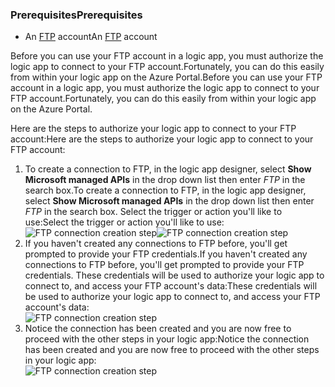 ### <a name="prerequisites"></a><span data-ttu-id="5f298-101">Prerequisites</span><span class="sxs-lookup"><span data-stu-id="5f298-101">Prerequisites</span></span>
* <span data-ttu-id="5f298-102">An [FTP](https://wikipedia.org/wiki/File_Transfer_Protocol) account</span><span class="sxs-lookup"><span data-stu-id="5f298-102">An [FTP](https://wikipedia.org/wiki/File_Transfer_Protocol) account</span></span>  

<span data-ttu-id="5f298-103">Before you can use your FTP account in a logic app, you must authorize the logic app to connect to your FTP account.Fortunately, you can do this easily from within your logic app on the Azure Portal.</span><span class="sxs-lookup"><span data-stu-id="5f298-103">Before you can use your FTP account in a logic app, you must authorize the logic app to connect to your FTP account.Fortunately, you can do this easily from within your logic app on the Azure Portal.</span></span>  

<span data-ttu-id="5f298-104">Here are the steps to authorize your logic app to connect to your FTP account:</span><span class="sxs-lookup"><span data-stu-id="5f298-104">Here are the steps to authorize your logic app to connect to your FTP account:</span></span>  

1. <span data-ttu-id="5f298-105">To create a connection to FTP, in the logic app designer, select **Show Microsoft managed APIs** in the drop down list then enter *FTP* in the search box.</span><span class="sxs-lookup"><span data-stu-id="5f298-105">To create a connection to FTP, in the logic app designer, select **Show Microsoft managed APIs** in the drop down list then enter *FTP* in the search box.</span></span> <span data-ttu-id="5f298-106">Select the trigger or action you'll like to use:</span><span class="sxs-lookup"><span data-stu-id="5f298-106">Select the trigger or action you'll like to use:</span></span>  
   <span data-ttu-id="5f298-107">![FTP connection creation step](https://docstestmedia1.blob.core.windows.net/azure-media/includes/media/connectors-create-api-ftp/ftp-1.png)</span><span class="sxs-lookup"><span data-stu-id="5f298-107">![FTP connection creation step](https://docstestmedia1.blob.core.windows.net/azure-media/includes/media/connectors-create-api-ftp/ftp-1.png)</span></span>  
2. <span data-ttu-id="5f298-108">If you haven't created any connections to FTP before, you'll get prompted to provide your FTP credentials.</span><span class="sxs-lookup"><span data-stu-id="5f298-108">If you haven't created any connections to FTP before, you'll get prompted to provide your FTP credentials.</span></span> <span data-ttu-id="5f298-109">These credentials will be used to authorize your logic app to connect to, and access your FTP account's data:</span><span class="sxs-lookup"><span data-stu-id="5f298-109">These credentials will be used to authorize your logic app to connect to, and access your FTP account's data:</span></span>  
   ![FTP connection creation step](https://docstestmedia1.blob.core.windows.net/azure-media/includes/media/connectors-create-api-ftp/ftp-2.png)  
3. <span data-ttu-id="5f298-111">Notice the connection has been created and you are now free to proceed with the other steps in your logic app:</span><span class="sxs-lookup"><span data-stu-id="5f298-111">Notice the connection has been created and you are now free to proceed with the other steps in your logic app:</span></span>  
   ![FTP connection creation step](https://docstestmedia1.blob.core.windows.net/azure-media/includes/media/connectors-create-api-ftp/ftp-3.png)  




